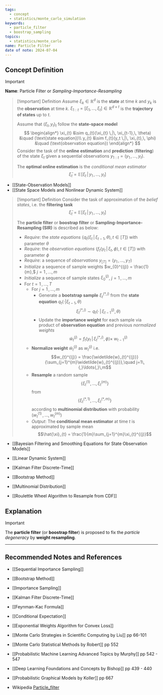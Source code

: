 ```yaml
---
tags:
  - concept
  - statistics/monte_carlo_simulation
keywords:
  - particle_filter
  - boostrap_sampling
topics:
  - statistics/monte_carlo
name: Particle Filter
date of note: 2024-07-04
---
```


## Concept Definition

>[!important]
>**Name**: Particle Filter or *Sampling-Importance-Resampling*

>[!important] Definition
>Assume $\xi_{k} \in \mathbb{R}^{d}$ is the **state** at time $k$ and $y_{k}$ is the **observation** at time $k$. $\xi_{1:t} = [\xi_1, \ldots, \xi_{t}] \in \mathbb{R}^{d \times t}$ is the **trajectory of states** up to $t$. 
>
>Assume that $(\xi_{t}, y_{t})_{t}$ follow the **state-space model**
>$$
> \begin{align*}
> \xi_{t} &\sim q_{t}(\xi_{t} \,|\, \xi_{t-1},\, \theta) &\quad (\text{state equation})\\
> y_{t} &\sim f_{t}(y_t \,|\, \xi_{t},\, \phi) &\quad (\text{observation equation})
> \end{align*}
>$$
>Consider the task of the **online estimation** and **prediction** (**filtering**) of the state $\xi_{t}$ given a sequential observations $y_{1:t} = (y_{1}\,{,}\ldots{,}\,y_{t}).$  
>
>The **optimal online estimation** is the *conditional mean estimator*
>$$
>\bar{\xi}_{t} =  \mathbb{E}\left[ \xi_{t} \,|\,  y_{1}\,{,}\ldots{,}\,y_{t} \right]
>$$

- [[State-Observation Models]] 
- [[State Space Models and Nonlinear Dynamic System]]


>[!important] Definition
>Consider the task of approximation of  the *belief states*, i.e. the **filtering task**
>$$
>\bar{\xi}_{t} =  \mathbb{E}\left[ \xi_{t} \,|\,  y_{1}\,{,}\ldots{,}\,y_{t} \right]
>$$
>
>The **particle filter** or **boostrap filter** or **Sampling-Importance-Resampling (SIR)**  is described as below:
>
>- *Require*: the *state equations* $\left\{ q_{t}(\xi_{t}\,|\,\xi_{t-1}, \theta),\, t\in [T] \right\}$ with parameter $\theta$
>- *Require*: the *observation equations* $\left\{ f_{t}(y_{t}\,|\,\xi_{t},\, \phi),\, t\in [T] \right\}$ with parameter $\phi$
>- *Require*:  a sequence of *observations* $y_{[T]} = (y_{1} \,{,}\ldots{,}\,y_{T})$
>- *Initialize* a sequence of sample weights $w_{0}^{(j)} = \frac{1}{m},$ $j=1\,{,}\ldots{,}\,m$
>- *Initialize* a sequence of sample states $\xi_{0}^{(j)}$, $j=1\,{,}\ldots{,}\,m$
>- For $t= 1 \,{,}\ldots{,}\,T$
>	- For $j= 1\,{,}\ldots{,}\,m$
>		- Generate a **bootstrap sample** $\xi_{t}^{(*,j)}$ from the **state equation** $q_{t}(\cdot|\xi_{t-1},\,\theta)$  $$\xi_{t}^{(*,j)} \sim q_{t}(\cdot\, | \, \xi_{t-1}^{(j)}, \theta)$$
>		- Update the **importance weight** for each sample via product of **observation equation** and previous *normalized weights* $$\widetilde{w}_{t}^{(j)} = f_{t}(y_{t} \,|\, \xi_{t}^{(*,j)}, \phi)\times \;w_{t-1}^{(j)}$$
>	- **Normalize weight** $\widetilde{w}_{t}^{(j)}$ as $w_{t}^{(j)}$ i.e. $$w_{t}^{(j)} = \frac{\widetilde{w}_{t}^{(j)}}{\sum_{j=1}^{m}\widetilde{w}_{t}^{(j)}},\quad j=1\,{,}\ldots{,}\,m$$
>	- **Resample** a random sample $$\{\xi_{t}^{(1)}, \ldots, \xi_{t}^{(m)}\}$$ from $$\{\xi_{t}^{(*,1)}, \ldots, \xi_{t}^{(*,m)}\}$$ according to **multinomial distribution** with probability $(w_{t}^{(1)}\,{,}\ldots{,}\,w_{t}^{(m)})$
>	- *Output*: The **conditional mean estimator** at time $t$ is approximated by sample mean $$\hat{\xi}_{t} = \frac{1}{m}\sum_{j=1}^{m}\xi_{t}^{(j)}$$

- [[Bayesian Filtering and Smoothing Equations for State Observation Models]]
- [[Linear Dynamic System]]
- [[Kalman Filter Discrete-Time]]

- [[Bootstrap Method]]
- [[Multinomial Distribution]]
- [[Roulettle Wheel Algorithm to Resample from CDF]]


## Explanation


>[!important] 
>The **particle filter** (or **boostrap filter**) is proposed to fix the *particle degeneracy* by  **weight resampling**.



-----------
##  Recommended Notes and References


- [[Sequential Importance Sampling]]
- [[Bootstrap Method]]
- [[Importance Sampling]]
- [[Kalman Filter Discrete-Time]]

- [[Feynman-Kac Formula]]

- [[Conditional Expectation]]
- [[Exponential Weights Algorithm for Convex Loss]]


- [[Monte Carlo Strategies in Scientific Computing by Liu]] pp 66-101
- [[Monte Carlo Statistical Methods by Robert]] pp 552
- [[Probabilistic Machine Learning Advanced Topics by Murphy]] pp 542 - 547
- [[Deep Learning Foundations and Concepts by Bishop]] pp 439 - 440
- [[Probabilistic Graphical Models by Koller]] pp 667
- Wikipedia [Particle_filter](https://en.wikipedia.org/wiki/Particle_filter)